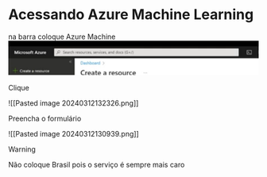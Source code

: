 
# Acessando Azure Machine Learning 

na barra coloque Azure Machine  
![barra](imagem/barra.png)


Clique 

![[Pasted image 20240312132326.png]]

Preencha o formulário 

![[Pasted image 20240312130939.png]]


>[!WARNING]
>Não coloque Brasil pois o serviço é sempre mais caro 

